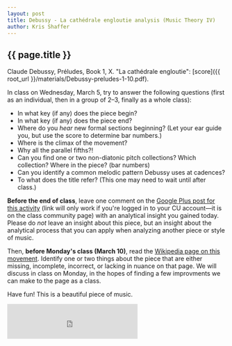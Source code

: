 ```yaml
---
layout: post
title: Debussy - La cathédrale engloutie analysis (Music Theory IV) 
author: Kris Shaffer
---
```


## {{ page.title }} ##

Claude Debussy, Préludes, Book 1, X. "La cathédrale engloutie": [score]({{ root_url }}/materials/Debussy-preludes-1-10.pdf).

In class on Wednesday, March 5, try to answer the following questions (first as an individual, then in a group of 2–3, finally as a whole class):

- In what key (if any) does the piece begin?  
- In what key (if any) does the piece end?  
- Where do you *hear* new formal sections beginning? (Let your ear guide you, but use the score to determine bar numbers.)  
- Where is the climax of the movement?  
- Why all the parallel fifths?!  
- Can you find one or two non-diatonic pitch collections? Which collection? Where in the piece? (bar numbers)  
- Can you identify a common melodic pattern Debussy uses at cadences?  
- To what does the title refer? (This one may need to wait until after class.)  

**Before the end of class**, leave one comment on the [Google Plus post for this activity](https://plus.google.com/112120443955741204467/posts/jjuCwAK4bPr) (link will only work if you're logged in to your CU account—it is on the class community page) with an analytical insight you gained today. Please do *not* leave an insight about this piece, but an insight about the analytical process that you can apply when analyzing another piece or style of music.

Then, **before Monday's class (March 10)**, read the [Wikipedia page on this movement](http://en.wikipedia.org/wiki/La_cathédrale_engloutie). Identify one or two things about the piece that are either missing, incomplete, incorrect, or lacking in nuance on that page. We will discuss in class on Monday, in the hopes of finding a few improvments we can make to the page as a class.

Have fun! This is a beautiful piece of music.

<iframe src="https://embed.spotify.com/?uri=spotify:track:6EkMkK5ekg3NaSJAxFsEmx" width="300" height="80" frameborder="0" allowtransparency="true"></iframe>
